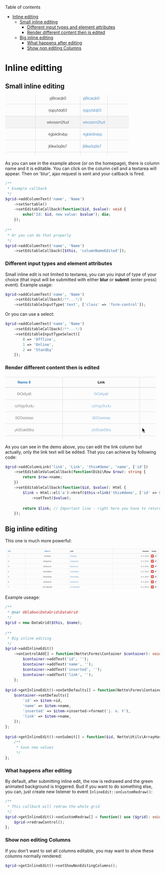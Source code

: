 Table of contents

- [Inline editing](#inline-editing)
	- [Small inline editing](#small-inline-editing)
		- [Different input types and element attributes](#different-input-types-and-element-attributes)
		- [Render different content then is edited](#render-different-content-then-is-edited)
	- [Big inline editing](#big-inline-editing)
		- [What happens after editing](#what-happens-after-editing)
		- [Show non editing Columns](#show-non-editing-columns)

# Inline editting

## Small inline editing

![Small inline editing](assets/inline_edit.gif)

As you can see in the example above (or on the homepage), there is column name and it is editable. You can click on the column cell and a textarea will appear. Then on 'blur', ajax request is sent and your callback is fired.

```php
/**
 * Example callback
 */
$grid->addColumnText('name', 'Name')
	->setSortable()
	->setEditableCallback(function($id, $value): void {
		echo("Id: $id, new value: $value"); die;
	});

/**
 * Or you can do that properly
 */
$grid->addColumnText('name', 'Name')
	->setEditableCallback([$this, 'columnNameEdited']);
```

### Different input types and element attributes

Small inline edit is not limited to textarea, you can you input of type of your choice (that input will be submitted with either **blur** or **submit** (enter press) event). Example usage:

```php
$grid->addColumnText('name', 'Name')
	->setEditableCallback(/**...*/)
	->setEditableInputType('text', ['class' => 'form-control']);
```

Or you can use a select:

```php
$grid->addColumnText('name', 'Name')
	->setEditableCallback(/**...*/)
	->setEditableInputTypeSelect([
		0 => 'Offline',
		1 => 'Online',
		2 => 'Standby'
	]);
```


### Render different content then is edited

![different content](assets/inline_edit_2.gif)

As you can see in the demo above, you can edit the link column but actually, only the link text will be edited. That you can achieve by following code:

```php
$grid->addColumnLink('link', 'Link', 'this#demo', 'name', ['id'])
	->setEditableValueCallback(function(Dibi\Row $row): string {
		return $row->name;
	})
	->setEditableCallback(function($id, $value): Html {
		$link = Html::el('a')->href($this->link('this#demo', ['id' => $id]))
			->setText($value);

		return $link; // Important line - right here you have to return new content which will be rendered in edited column
	});
```

## Big inline editing

This one is much more powerful:

![Big inline editing](assets/big_inline_edit.gif)

Example useage:

```php
/**
 * @var Ublaboo\DataGrid\DataGrid
 */
$grid = new DataGrid($this, $name);

/**
 * Big inline editing
 */
$grid->addInlineEdit()
	->onControlAdd[] = function(Nette\Forms\Container $container): void {
		$container->addText('id', '');
		$container->addText('name', '');
		$container->addText('inserted', '');
		$container->addText('link', '');
	};

$grid->getInlineEdit()->onSetDefaults[] = function(Nette\Forms\Container $container, $item): void {
	$container->setDefaults([
		'id' => $item->id,
		'name' => $item->name,
		'inserted' => $item->inserted->format('j. n. Y'),
		'link' => $item->name,
	]);
};

$grid->getInlineEdit()->onSubmit[] = function($id, Nette\Utils\ArrayHash $values): void {
	/**
	 * Save new values
	 */
};
```

### What happens after editing

By default, after submitting inline edit, the row is redrawed and the green animated background is triggered. Bud if you want to do something else, you can, just create new listener to event `InlineEdit::onCustomRedraw()`:

```php
/**
 * This callback will redraw the whole grid
 */
$grid->getInlineEdit()->onCustomRedraw[] = function() use ($grid): void {
	$grid->redrawControl();
};
```

### Show non editing Columns

If you don't want to set all columns editable, you may want to show these columns normally rendered:

```php
$grid->getInlineEdit()->setShowNonEditingColumns();
```
